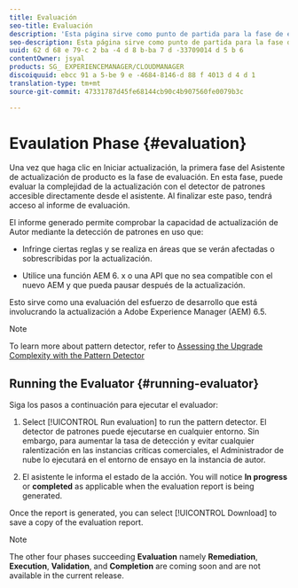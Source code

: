 ```yaml
---
title: Evaluación
seo-title: Evaluación
description: 'Esta página sirve como punto de partida para la fase de evaluación del aprendizaje en el Asistente de actualizaciones de productos. '
seo-description: Esta página sirve como punto de partida para la fase de evaluación del aprendizaje en el Asistente de actualizaciones de productos.
uuid: 62 d 68 e 79-c 2 ba -4 d 8 b-ba 7 d -33709014 d 5 b 6
contentOwner: jsyal
products: SG_ EXPERIENCEMANAGER/CLOUDMANAGER
discoiquuid: ebcc 91 a 5-be 9 e -4684-8146-d 88 f 4013 d 4 d 1
translation-type: tm+mt
source-git-commit: 47331787d45fe68144cb90c4b907560fe0079b3c

---
```



# Evaulation Phase {#evaluation}

Una vez que haga clic en Iniciar actualización, la primera fase del Asistente de actualización de producto es la fase de evaluación. En esta fase, puede evaluar la complejidad de la actualización con el detector de patrones accesible directamente desde el asistente. Al finalizar este paso, tendrá acceso al informe de evaluación.

El informe generado permite comprobar la capacidad de actualización de Autor mediante la detección de patrones en uso que:

* Infringe ciertas reglas y se realiza en áreas que se verán afectadas o sobrescribidas por la actualización.

* Utilice una función AEM 6. x o una API que no sea compatible con el nuevo AEM y que pueda pausar después de la actualización.


Esto sirve como una evaluación del esfuerzo de desarrollo que está involucrando la actualización a Adobe Experience Manager (AEM) 6.5.

>[!NOTE]
>To learn more about pattern detector, refer to [Assessing the Upgrade Complexity with the Pattern Detector](https://helpx.adobe.com/experience-manager/6-4/sites/deploying/using/pattern-detector.html)

## Running the Evaluator {#running-evaluator}

Siga los pasos a continuación para ejecutar el evaluador:

1. Select [!UICONTROL Run evaluation] to run the pattern detector. El detector de patrones puede ejecutarse en cualquier entorno. Sin embargo, para aumentar la tasa de detección y evitar cualquier ralentización en las instancias críticas comerciales, el Administrador de nube lo ejecutará en el entorno de ensayo en la instancia de autor.

1. El asistente le informa el estado de la acción. You will notice **In progress** or **completed** as applicable when the evaluation report is being generated.

Once the report is generated, you can select [!UICONTROL Download] to save a copy of the evaluation report.

>[!NOTE]
>The other four phases succeeding **Evaluation** namely **Remediation**, **Execution**, **Validation**, and **Completion** are coming soon and are not available in the current release.
